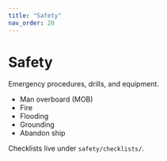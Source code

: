 ```yaml
---
title: "Safety"
nav_order: 20
---
```


# Safety

Emergency procedures, drills, and equipment.

- Man overboard (MOB)
- Fire
- Flooding
- Grounding
- Abandon ship

Checklists live under `safety/checklists/`.

